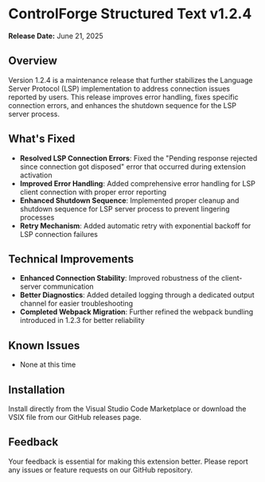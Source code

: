 # ControlForge Structured Text v1.2.4

**Release Date:** June 21, 2025

## Overview

Version 1.2.4 is a maintenance release that further stabilizes the Language Server Protocol (LSP) implementation to address connection issues reported by users. This release improves error handling, fixes specific connection errors, and enhances the shutdown sequence for the LSP server process.

## What's Fixed

- **Resolved LSP Connection Errors**: Fixed the "Pending response rejected since connection got disposed" error that occurred during extension activation
- **Improved Error Handling**: Added comprehensive error handling for LSP client connection with proper error reporting
- **Enhanced Shutdown Sequence**: Implemented proper cleanup and shutdown sequence for LSP server process to prevent lingering processes
- **Retry Mechanism**: Added automatic retry with exponential backoff for LSP connection failures

## Technical Improvements

- **Enhanced Connection Stability**: Improved robustness of the client-server communication
- **Better Diagnostics**: Added detailed logging through a dedicated output channel for easier troubleshooting
- **Completed Webpack Migration**: Further refined the webpack bundling introduced in 1.2.3 for better reliability

## Known Issues

- None at this time

## Installation

Install directly from the Visual Studio Code Marketplace or download the VSIX file from our GitHub releases page.

## Feedback

Your feedback is essential for making this extension better. Please report any issues or feature requests on our GitHub repository.
